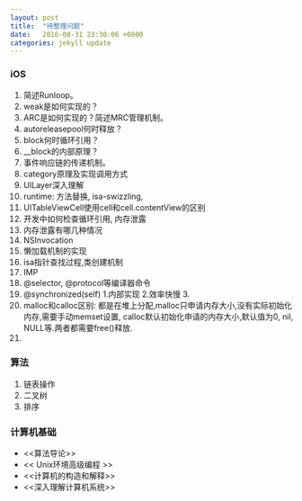 ```yaml
---
layout: post
title:  "待整理问题"
date:   2016-08-31 23:30:06 +0800
categories: jekyll update
---
```



### iOS

1. 简述Runloop。
2. weak是如何实现的？
3. ARC是如何实现的？简述MRC管理机制。
4. autoreleasepool何时释放？
5. block何时循环引用？
6. __block的内部原理？
7. 事件响应链的传递机制。
8. category原理及实现调用方式
9. UILayer深入理解
10. runtime: 方法替换, isa-swizzling,  
11. UITableViewCell使用cell和cell.contentView的区别
12. 开发中如何检查循环引用, 内存泄露
13. 内存泄露有哪几种情况
14. NSInvocation
15. 懒加载机制的实现
16. isa指针查找过程,类创建机制
17. IMP
18. @selector, @protocol等编译器命令
19. @synchronized(self) 1.内部实现 2.效率快慢 3.
20. malloc和calloc区别: 都是在堆上分配,malloc只申请内存大小,没有实际初始化内存,需要手动memset设置, calloc默认初始化申请的内存大小,默认值为0, nil, NULL等.两者都需要free()释放.
21. 



### 算法

1. 链表操作
2. 二叉树
3. 排序


### 计算机基础

- <<算法导论>>
- << Unix环境高级编程 >>
- <<计算机的构造和解释>>
- <<深入理解计算机系统>>


